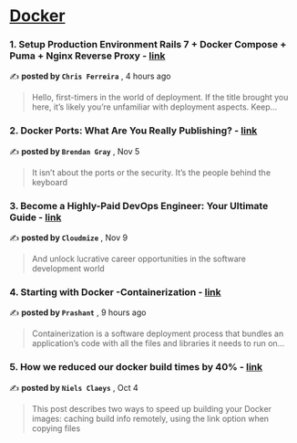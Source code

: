 
<h1><a href=https://medium.com/tag/docker/recommended target="_blank" rel="noopener noreferrer">Docker</a></h1>
<h3>1. Setup Production Environment Rails 7 + Docker Compose + Puma + Nginx Reverse Proxy - <a href=https://medium.com/@christian.ferreir4/setup-production-environment-rails-7-docker-compose-puma-nginx-reverse-proxy-bb19c5c324d5?source=tag_recommended_feed---------0-84----------docker----------e04228d7_1f0b_40ab_a197_409ff1775331------- target="_blank" rel="noopener noreferrer">link</a></h3>

✍️ **posted by `Chris Ferreira`** <date> , 4 hours ago</date>

<blockquote>Hello, first-timers in the world of deployment. If the title brought you here, it’s likely you’re unfamiliar with deployment aspects. Keep…</blockquote>

<h3>2. Docker Ports: What Are You Really Publishing? - <a href=https://medium.com/@caring_lion_hedgehog_829/docker-ports-what-are-you-really-publishing-df473669093c?source=tag_recommended_feed---------1-107----------docker----------e04228d7_1f0b_40ab_a197_409ff1775331------- target="_blank" rel="noopener noreferrer">link</a></h3>

✍️ **posted by `Brendan Gray`** <date> , Nov 5</date>

<blockquote>It isn’t about the ports or the security. It’s the people behind the keyboard</blockquote>

<h3>3. Become a Highly-Paid DevOps Engineer: Your Ultimate Guide - <a href=https://medium.com/@cloudmize/become-a-highly-paid-devops-engineer-your-ultimate-guide-3542e5c0f616?source=tag_recommended_feed---------2-85----------docker----------e04228d7_1f0b_40ab_a197_409ff1775331------- target="_blank" rel="noopener noreferrer">link</a></h3>

✍️ **posted by `Cloudmize`** <date> , Nov 9</date>

<blockquote>And unlock lucrative career opportunities in the software development world</blockquote>

<h3>4. Starting with Docker -Containerization - <a href=https://medium.com/@prshntbhushal/starting-with-docker-containerization-a03ff18cf523?source=tag_recommended_feed---------3-84----------docker----------e04228d7_1f0b_40ab_a197_409ff1775331------- target="_blank" rel="noopener noreferrer">link</a></h3>

✍️ **posted by `Prashant`** <date> , 9 hours ago</date>

<blockquote>Containerization is a software deployment process that bundles an application’s code with all the files and libraries it needs to run on…</blockquote>

<h3>5. How we reduced our docker build times by 40% - <a href=https://medium.com/datamindedbe/how-we-reduced-our-docker-build-times-by-40-afea7b7f5fe7?source=tag_recommended_feed---------4-107----------docker----------e04228d7_1f0b_40ab_a197_409ff1775331------- target="_blank" rel="noopener noreferrer">link</a></h3>

✍️ **posted by `Niels Claeys`** <date> , Oct 4</date>

<blockquote>This post describes two ways to speed up building your Docker images: caching build info remotely, using the link option when copying files</blockquote>

